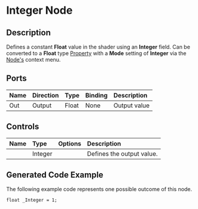 # Integer Node

## Description

Defines a constant **Float** value in the shader using an **Integer** field. Can be converted to a **Float** type [Property](Property-Types.md) with a **Mode** setting of **Integer** via the [Node's](Node.md) context menu.

## Ports

| Name        | Direction           | Type  | Binding | Description |
|:------------ |:-------------|:-----|:---|:---|
| Out | Output      |    Float | None | Output value |

## Controls

| Name        | Type           | Options  | Description |
|:------------ |:-------------|:-----|:---|
|       | Integer |  | Defines the output value. |

## Generated Code Example

The following example code represents one possible outcome of this node.

```
float _Integer = 1;
```